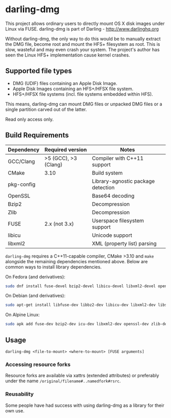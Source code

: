 # darling-dmg

This project allows ordinary users to directly mount OS X disk images under Linux via FUSE. darling-dmg is part of Darling - http://www.darlinghq.org

Without darling-dmg, the only way to do this would be to manually extract the DMG file, become root and mount the HFS+ filesystem as root. This is slow, wasteful and may even crash your system. The project's author has seen the Linux HFS+ implementation cause kernel crashes.

## Supported file types

* DMG (UDIF) files containing an Apple Disk Image.
* Apple Disk Images containing an HFS+/HFSX file system.
* HFS+/HFSX file systems (incl. file systems embedded within HFS).

This means, darling-dmg can mount DMG files or unpacked DMG files or a single partition carved out of the latter.

Read only access only.

## Build Requirements

| Dependency | Required version     | Notes                              |
|------------|----------------------|------------------------------------|
| GCC/Clang  | >5 (GCC), >3 (Clang) | Compiler with C++11 support        |
| CMake      | 3.10                 | Build system                       |
| pkg-config |                      | Library-agnostic package detection |
| OpenSSL    |                      | Base64 decoding                    |
| Bzip2      |                      | Decompression                      |
| Zlib       |                      | Decompression                      |
| FUSE       | 2.x (not 3.x)        | Userspace filesystem support       |
| libicu     |                      | Unicode support                    |
| libxml2    |                      | XML (property list) parsing        |

`darling-dmg` requires a C++11-capable compiler, CMake >3.10 and `make` alongside the remaining dependencies mentioned above. Below are common ways to install library dependencies.

On Fedora (and derivatives):

```bash
sudo dnf install fuse-devel bzip2-devel libicu-devel libxml2-devel openssl-devel zlib-devel pkgconf
```

On Debian (and derivatives):

```bash
sudo apt-get install libfuse-dev libbz2-dev libicu-dev libxml2-dev libssl-dev libz-dev pkg-config
```

On Alpine Linux:

```bash
sudo apk add fuse-dev bzip2-dev icu-dev libxml2-dev openssl-dev zlib-dev pkgconf
```

## Usage

```
darling-dmg <file-to-mount> <where-to-mount> [FUSE arguments]
```

### Accessing resource forks

Resource forks are available via xattrs (extended attributes) or preferably under the name ````/original/filename#..namedfork#rsrc````.

### Reusability

Some people have had success with using darling-dmg as a library for their own use.

